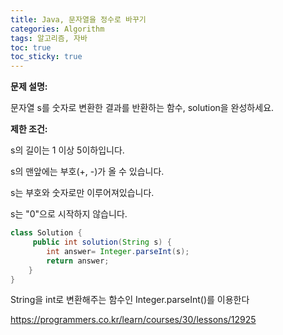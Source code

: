```yaml
---
title: Java, 문자열을 정수로 바꾸기
categories: Algorithm
tags: 알고리즘, 자바
toc: true
toc_sticky: true
---
```


**문제 설명:**

문자열 s를 숫자로 변환한 결과를 반환하는 함수, solution을 완성하세요.

**제한 조건:**

s의 길이는 1 이상 5이하입니다.

s의 맨앞에는 부호(+, -)가 올 수 있습니다.

s는 부호와 숫자로만 이루어져있습니다.

s는 "0"으로 시작하지 않습니다.

```java
class Solution {
     public int solution(String s) {
        int answer= Integer.parseInt(s);
        return answer;
    }
}
```
String을 int로 변환해주는 함수인 Integer.parseInt()를 이용한다

https://programmers.co.kr/learn/courses/30/lessons/12925